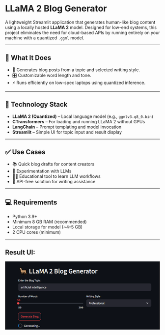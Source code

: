 # LLaMA 2 Blog Generator

A lightweight Streamlit application that generates human-like blog content using a locally hosted **LLaMA 2** model. Designed for low-end systems, this project eliminates the need for cloud-based APIs by running entirely on your machine with a quantized `.ggml` model.

---

## 🚀 What It Does

- 📝 Generates blog posts from a topic and selected writing style.
- 🎛️ Customizable word length and tone.
- ⚡ Runs efficiently on low-spec laptops using quantized inference.

---

## 🧠 Technology Stack

- **LLaMA 2 (Quantized)** – Local language model (e.g., `ggmlv3.q8_0.bin`)
- **CTransformers** – For loading and running LLaMA 2 without GPUs
- **LangChain** – Prompt templating and model invocation
- **Streamlit** – Simple UI for topic input and result display

---

## ✅ Use Cases

- 📚 Quick blog drafts for content creators
- 🧪 Experimentation with LLMs
- 🧑‍🎓 Educational tool to learn LLM workflows
- 🔌 API-free solution for writing assistance

---

## 💻 Requirements

- Python 3.9+
- Minimum 8 GB RAM (recommended)
- Local storage for model (~4–5 GB)
- 2 CPU cores (minimum)

---

## Result UI:

![Generated Blog Screenshot](result_ui_img/BlogGenerator.png)
